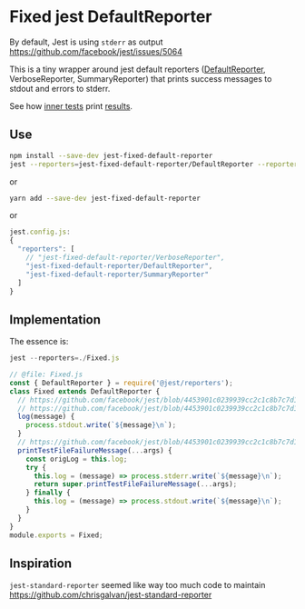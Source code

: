 # Fixed jest DefaultReporter
By default, Jest is using `stderr` as output https://github.com/facebook/jest/issues/5064

This is a tiny wrapper around jest default reporters ([DefaultReporter](https://github.com/facebook/jest/blob/master/packages/jest-reporters/src/DefaultReporter.ts), VerboseReporter, SummaryReporter)
that prints success messages to stdout and errors to stderr.

See how [inner tests](./tests/inner/) print [results](./tests/results/).

## Use
```bash
npm install --save-dev jest-fixed-default-reporter
jest --reporters=jest-fixed-default-reporter/DefaultReporter --reporters=jest-fixed-default-reporter/SummaryReporter
```

or
```bash
yarn add --save-dev jest-fixed-default-reporter
```

or
```js
jest.config.js:
{
  "reporters": [
    // "jest-fixed-default-reporter/VerboseReporter",
    "jest-fixed-default-reporter/DefaultReporter",
    "jest-fixed-default-reporter/SummaryReporter"
  ]
}
```

## Implementation

The essence is:
```js
jest --reporters=./Fixed.js

// @file: Fixed.js
const { DefaultReporter } = require('@jest/reporters');
class Fixed extends DefaultReporter {
  // https://github.com/facebook/jest/blob/4453901c0239939cc2c1c8b7c7d121447f6f5f52/packages/jest-reporters/src/DefaultReporter.ts#L28
  // https://github.com/facebook/jest/blob/4453901c0239939cc2c1c8b7c7d121447f6f5f52/packages/jest-reporters/src/BaseReporter.ts#L21-L23
  log(message) {
    process.stdout.write(`${message}\n`);
  }
  // https://github.com/facebook/jest/blob/4453901c0239939cc2c1c8b7c7d121447f6f5f52/packages/jest-reporters/src/DefaultReporter.ts#L196-L207
  printTestFileFailureMessage(...args) {
    const origLog = this.log;
    try {
      this.log = (message) => process.stderr.write(`${message}\n`);
      return super.printTestFileFailureMessage(...args);
    } finally {
      this.log = (message) => process.stdout.write(`${message}\n`);
    }
  }
}
module.exports = Fixed;
```


## Inspiration
`jest-standard-reporter` seemed like way too much code to maintain https://github.com/chrisgalvan/jest-standard-reporter
